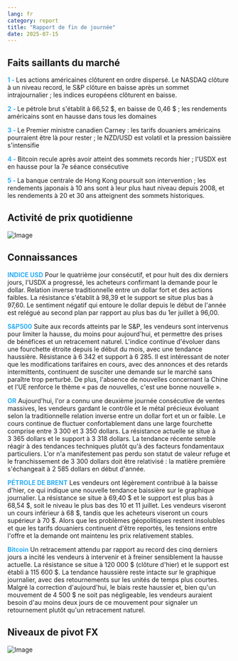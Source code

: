 ```yaml
---
lang: fr
category: report
title: "Rapport de fin de journée"
date: 2025-07-15
---
```



<h2>Faits saillants du marché</h2>
<strong style="color: #2caef7;">1 - </strong> Les actions américaines clôturent en ordre dispersé. Le NASDAQ clôture à un niveau record, le S&P clôture en baisse après un sommet intrajournalier ; les indices européens clôturent en baisse.

<strong style="color: #2caef7;">2 - </strong> Le pétrole brut s'établit à 66,52 $, en baisse de 0,46 $ ; les rendements américains sont en hausse dans tous les domaines

<strong style="color: #2caef7;">3 - </strong> Le Premier ministre canadien Carney : les tarifs douaniers américains pourraient être là pour rester ; le NZD/USD est volatil et la pression baissière s'intensifie

<strong style="color: #2caef7;">4 - </strong> Bitcoin recule après avoir atteint des sommets records hier ; l'USDX est en hausse pour la 7e séance consécutive

<strong style="color: #2caef7;">5 - </strong> La banque centrale de Hong Kong poursuit son intervention ; les rendements japonais à 10 ans sont à leur plus haut niveau depuis 2008, et les rendements à 20 et 30 ans atteignent des sommets historiques.



<h2>Activité de prix quotidienne</h2>
<img src="https://markleighedu.github.io/img/Jul-2025/15-Jul-2025/price.jpg" alt="Image"/>

<h2>Connaissances</h2>
<strong style="color: #2caef7;">INDICE USD</strong> Pour le quatrième jour consécutif, et pour huit des dix derniers jours, l'USDX a progressé, les acheteurs confirmant la demande pour le dollar. Relation inverse traditionnelle entre un dollar fort et des actions faibles. La résistance s'établit à 98,39 et le support se situe plus bas à 97,60. Le sentiment négatif qui entoure le dollar depuis le début de l'année est relégué au second plan par rapport au plus bas du 1er juillet à 96,00.

<strong style="color: #2caef7;">S&P500</strong> Suite aux records atteints par le S&P, les vendeurs sont intervenus pour limiter la hausse, du moins pour aujourd'hui, et permettre des prises de bénéfices et un retracement naturel. L'indice continue d'évoluer dans une fourchette étroite depuis le début du mois, avec une tendance haussière. Résistance à 6 342 et support à 6 285. Il est intéressant de noter que les modifications tarifaires en cours, avec des annonces et des retards intermittents, continuent de susciter une demande sur le marché sans paraître trop perturbé. De plus, l'absence de nouvelles concernant la Chine et l'UE renforce le thème « pas de nouvelles, c'est une bonne nouvelle ».

<strong style="color: #2caef7;">OR</strong> Aujourd'hui, l'or a connu une deuxième journée consécutive de ventes massives, les vendeurs gardant le contrôle et le métal précieux évoluant selon la traditionnelle relation inverse entre un dollar fort et un or faible. Le cours continue de fluctuer confortablement dans une large fourchette comprise entre 3 300 et 3 350 dollars. La résistance actuelle se situe à 3 365 dollars et le support à 3 318 dollars. La tendance récente semble réagir à des tendances techniques plutôt qu'à des facteurs fondamentaux particuliers. L'or n'a manifestement pas perdu son statut de valeur refuge et le franchissement de 3 300 dollars doit être relativisé : la matière première s'échangeait à 2 585 dollars en début d'année.

<strong style="color: #2caef7;">PÉTROLE DE BRENT</strong> Les vendeurs ont légèrement contribué à la baisse d'hier, ce qui indique une nouvelle tendance baissière sur le graphique journalier. La résistance se situe à 69,40 $ et le support est plus bas à 68,54 $, soit le niveau le plus bas des 10 et 11 juillet. Les vendeurs viseront un cours inférieur à 68 $, tandis que les acheteurs viseront un cours supérieur à 70 $. Alors que les problèmes géopolitiques restent insolubles et que les tarifs douaniers continuent d'être reportés, les tensions entre l'offre et la demande ont maintenu les prix relativement stables.

<strong style="color: #2caef7;">Bitcoin</strong> Un retracement attendu par rapport au record des cinq derniers jours a incité les vendeurs à intervenir et à freiner sensiblement la hausse actuelle. La résistance se situe à 120 000 $ (clôture d'hier) et le support est établi à 115 600 $. La tendance haussière reste intacte sur le graphique journalier, avec des retournements sur les unités de temps plus courtes. Malgré la correction d'aujourd'hui, le biais reste haussier et, bien qu'un mouvement de 4 500 $ ne soit pas négligeable, les vendeurs auraient besoin d'au moins deux jours de ce mouvement pour signaler un retournement plutôt qu'un retracement naturel.



<h2>Niveaux de pivot FX</h2>
<img src="https://markleighedu.github.io/img/Jul-2025/15-Jul-2025/pivot.jpg" alt="Image"/>